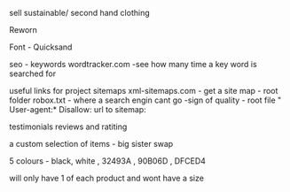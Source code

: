 sell sustainable/ second hand clothing 

Reworn

Font - Quicksand

seo - keywords
wordtracker.com -see how many time a key word is searched for 

useful links for project 
sitemaps
xml-sitemaps.com - get a site map - root folder
robox.txt - where a search engin cant go -sign of quality - root file
" User-agent:*
Disallow: 
url to sitemap:

testimonials reviews and ratiting 

a custom selection of items - big sister swap 
 
 5 colours - black, white , 32493A , 90B06D , DFCED4

will only have 1 of each product and wont have a size 
